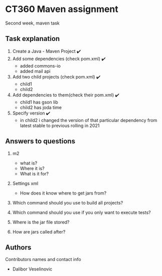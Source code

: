 # CT360 Maven assignment

Second week, maven task

## Task explanation

1. Create a Java - Maven Project :heavy_check_mark:
2. Add some dependencies (check pom.xml) :heavy_check_mark:
    * added commons-io
    * added mail api
3. Add two child projects (check pom.xml) :heavy_check_mark:
   * child1
   * child2
4. Add dependencies to them(check their pom.xml) :heavy_check_mark:
    * child1 has gson lib
    * child2 has joda time
5. Specify version :heavy_check_mark:
    * in child2 i changed the version of that particular dependency from latest stable to previous rolling in 2021



## Answers to questions
1. m2 
   * what is?  
   * Where it is?
   * What is it for?
   
2. Settings xml
   * How does it know where to get jars from?

3. Which command should you use to build all projects?

4. Which command should you use if you only want to execute tests?

5. Where is the jar file stored?

6. How are jars called after?







## Authors

Contributors names and contact info

* Dalibor Veselinovic
